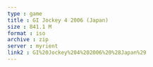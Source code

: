 ```yaml
---
type : game
title : GI Jockey 4 2006 (Japan)
size : 841.1 M
format : iso
archive : zip
server : myrient
link2 : GI%20Jockey%204%202006%20%28Japan%29
---
```

